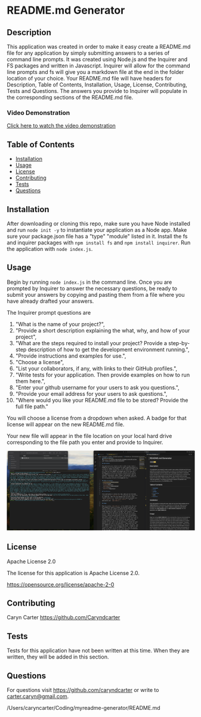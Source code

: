# README.md Generator


## Description

This application was created in order to make it easy create a README.md file for any application by simply submitting answers to a series of command line prompts.  It was created using Node.js and the Inquirer and FS packages and written in Javascript.  Inquirer will allow for the command line prompts and fs will give you a markdown file at the end in the folder location of your choice.  Your README.md file will have headers for Description, Table of Contents, Installation, Usage, License, Contributing, Tests and Questions.  The answers you provide to Inquirer will populate in the corresponding sections of the README.md file. 

### Video Demonstration
[Click here to watch the video demonstration](https://youtu.be/s93dcGQD4F4)

## Table of Contents
- [Installation](#installation)
- [Usage](#usage)
- [License](#license)
- [Contributing](#contributing)
- [Tests](#tests)
- [Questions](#questions)

## Installation

After downloading or cloning this repo, make sure you have Node installed and run ``node init -y`` to instantiate your application as a Node app.  Make sure your package.json file has a "type" "module" listed in it.  Install the fs and inquirer packages with ``npm install fs`` and ``npm install inquirer``.  Run the application with ``node index.js``.  

## Usage

Begin by running ``node index.js`` in the command line. Once you are prompted by Inquirer to answer the necessary questions, be ready to submit your answers by copying and pasting them from a file where you have already drafted your answers. 

 The Inquirer prompt questions are 
 1. "What is the name of your project?", 
 2. "Provide a short description explaining the what, why, and how of your project", 
 3. "What are the steps required to install your project? Provide a step-by-step description of how to get the development environment running.",
 4. "Provide instructions and examples for use.", 
 5. "Choose a license", 
 6. "List your collaborators, if any, with links to their GitHub profiles.", 
 7. "Write tests for your application. Then provide examples on how to run them here.",
 8. "Enter your github username for your users to ask you questions.", 
 9. "Provide your email address for your users to ask questions.", 
 10. "Where would you like your README.md file to be stored? Provide the full file path."  
 
 You will choose a license from a dropdown when asked.  A badge for that license will appear on the new README.md file.  
 
 Your new file will appear in the file location on your local hard drive corresponding to the file path you enter and provide to Inquirer.  

![Demo](./develop/assets/readme-generator-screenshot.png)


## License

Apache License 2.0

The license for this application is Apache License 2.0.

https://opensource.org/license/apache-2-0

## Contributing

Caryn Carter https://github.com/Caryndcarter 

## Tests

Tests for this application have not been written at this time.  When they are written, they will be added in this section.  


## Questions

For questions visit https://github.com/caryndcarter or write to carter.caryn@gmail.com.

/Users/caryncarter/Coding/myreadme-generator/README.md